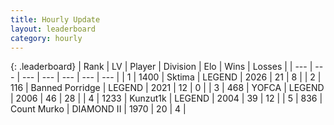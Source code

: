 ```yaml
---
title: Hourly Update
layout: leaderboard
category: hourly
---
```


{: .leaderboard}
| Rank | LV | Player | Division | Elo | Wins | Losses |
| --- | --- | --- | --- | --- | --- | --- |
| <span data-change="1">1</span> | 1400 | <span title="ID: 353063">Sktima</span> | LEGEND | <span data-change="16">2026</span> | <span data-change="2">21</span> | <span data-change="0">8</span> |
| <span data-change="-1">2</span> | 116 | <span title="ID: 659170">Banned Porridge</span> | LEGEND | <span data-change="0">2021</span> | <span data-change="0">12</span> | <span data-change="0">0</span> |
| <span data-change="0">3</span> | 468 | <span title="ID: 650820">YOFCA</span> | LEGEND | <span data-change="1">2006</span> | <span data-change="4">46</span> | <span data-change="3">28</span> |
| <span data-change="0">4</span> | 1233 | <span title="ID: 392407">Kunzut1k</span> | LEGEND | <span data-change="0">2004</span> | <span data-change="0">39</span> | <span data-change="0">12</span> |
| <span data-change="0">5</span> | 836 | <span title="ID: 498323">Count Murko</span> | DIAMOND II | <span data-change="16">1970</span> | <span data-change="2">20</span> | <span data-change="1">4</span> |